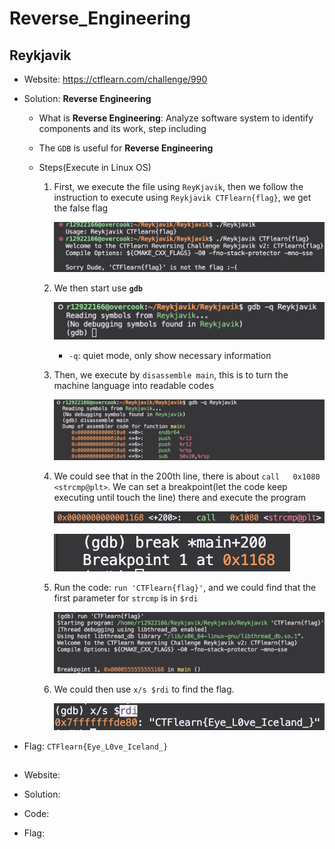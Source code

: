 # Reverse_Engineering

## Reykjavik

* Website: https://ctflearn.com/challenge/990

* Solution: **Reverse Engineering**

    * What is **Reverse Engineering**: Analyze software system to identify components and its work, step including 

    * The ```GDB``` is useful for **Reverse Engineering**

    * Steps(Execute in Linux OS)

        1. First, we execute the file using ```ReyKjavik```, then we follow the instruction to execute using ```Reykjavik CTFlearn{flag}```, we get the false flag

            ![ReyKjavik](ReyKjavik/1.png)
        
        2. We then start use **```gdb```**

            ![ReyKjavik](ReyKjavik/2.png)

            * ```-q```: quiet mode, only show necessary information
        
        3. Then, we execute by ```disassemble main```, this is to turn the machine language into readable codes

            ![ReyKjavik](ReyKjavik/3.png)

        4. We could see that in the 200th line, there is about ```call   0x1080 <strcmp@plt>```. We can set a breakpoint(let the code keep executing until touch the line) there and execute the program

            ![ReyKjavik](ReyKjavik/4.png)

            ![ReyKjavik](ReyKjavik/5.png)
        
        5. Run the code: ```run 'CTFlearn{flag}'```, and we could find that the first parameter for ```strcmp``` is in ```$rdi```

            ![ReyKjavik](ReyKjavik/6.png)

        6. We could then use ```x/s $rdi``` to find the flag.

            ![ReyKjavik](ReyKjavik/7.png)

* Flag: ```CTFlearn{Eye_L0ve_Iceland_}```

## 

* Website: 

* Solution:

* Code:

* Flag: 